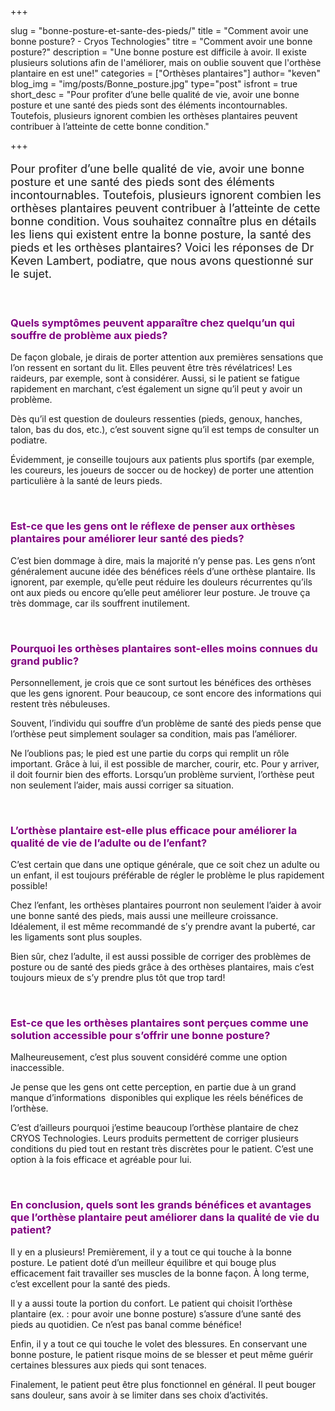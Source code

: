 +++

slug = "bonne-posture-et-sante-des-pieds/"
title = "Comment avoir une bonne posture? - Cryos Technologies"
titre = "Comment avoir une bonne posture?"
description = "Une bonne posture est difficile à avoir. Il existe plusieurs solutions afin de l'améliorer, mais on oublie souvent que l'orthèse plantaire en est une!"
categories = ["Orthèses plantaires"]
author= "keven"
blog_img = "img/posts/Bonne_posture.jpg"
type="post"
isfront = true
short_desc =  "Pour profiter d’une belle qualité de vie, avoir une bonne posture et une santé des pieds sont des éléments incontournables. Toutefois, plusieurs ignorent combien les orthèses plantaires peuvent contribuer à l’atteinte de cette bonne condition."

+++

<p style="font-size: 18px;">Pour profiter d’une belle qualité de vie, avoir une bonne posture et une santé des pieds sont des éléments incontournables. Toutefois, plusieurs ignorent combien les orthèses plantaires peuvent contribuer à l’atteinte de cette bonne condition.
Vous souhaitez connaître plus en détails les liens qui existent entre la bonne posture, la santé des pieds et les orthèses plantaires? Voici les réponses de Dr Keven Lambert, podiatre, que nous avons questionné sur le sujet.</p>
&nbsp;
<h3 style="color: #800080;">Quels symptômes peuvent apparaître chez quelqu’un qui souffre de problème aux pieds?</h3>
De façon globale, je dirais de porter attention aux premières sensations que l’on ressent en sortant du lit. Elles peuvent être très révélatrices! Les raideurs, par exemple, sont à considérer. Aussi, si le patient se fatigue rapidement en marchant, c’est également un signe qu’il peut y avoir un problème.

Dès qu’il est question de douleurs ressenties (pieds, genoux, hanches, talon, bas du dos, etc.), c’est souvent signe qu’il est temps de consulter un podiatre.

Évidemment, je conseille toujours aux patients plus sportifs (par exemple, les coureurs, les joueurs de soccer ou de hockey) de porter une attention particulière à la santé de leurs pieds.

&nbsp;
<h3 style="color: #800080;">Est-ce que les gens ont le réflexe de penser aux orthèses plantaires pour améliorer leur santé des pieds?</h3>
C’est bien dommage à dire, mais la majorité n’y pense pas. Les gens n’ont généralement aucune idée des bénéfices réels d’une orthèse plantaire. Ils ignorent, par exemple, qu’elle peut réduire les douleurs récurrentes qu’ils ont aux pieds ou encore qu’elle peut améliorer leur posture. Je trouve ça très dommage, car ils souffrent inutilement.

&nbsp;
<h3 style="color: #800080;">Pourquoi les orthèses plantaires sont-elles moins connues du grand public?</h3>
Personnellement, je crois que ce sont surtout les bénéfices des orthèses que les gens ignorent. Pour beaucoup, ce sont encore des informations qui restent très nébuleuses.

Souvent, l’individu qui souffre d’un problème de santé des pieds pense que l’orthèse peut simplement soulager sa condition, mais pas l’améliorer.

Ne l’oublions pas; le pied est une partie du corps qui remplit un rôle important. Grâce à lui, il est possible de marcher, courir, etc. Pour y arriver, il doit fournir bien des efforts. Lorsqu’un problème survient, l’orthèse peut non seulement l’aider, mais aussi corriger sa situation.

&nbsp;
<h3 style="color: #800080;">L’orthèse plantaire est-elle plus efficace pour améliorer la qualité de vie de l’adulte ou de l’enfant?</h3>
C’est certain que dans une optique générale, que ce soit chez un adulte ou un enfant, il est toujours préférable de régler le problème le plus rapidement possible!

Chez l’enfant, les orthèses plantaires pourront non seulement l’aider à avoir une bonne santé des pieds, mais aussi une meilleure croissance. Idéalement, il est même recommandé de s’y prendre avant la puberté, car les ligaments sont plus souples.

Bien sûr, chez l’adulte, il est aussi possible de corriger des problèmes de posture ou de santé des pieds grâce à des orthèses plantaires, mais c’est toujours mieux de s’y prendre plus tôt que trop tard!

&nbsp;
<h3 style="color: #800080;">Est-ce que les orthèses plantaires sont perçues comme une solution accessible pour s’offrir une bonne posture?</h3>
Malheureusement, c’est plus souvent considéré comme une option inaccessible.

Je pense que les gens ont cette perception, en partie due à un grand manque d’informations  disponibles qui explique les réels bénéfices de l’orthèse.

C’est d’ailleurs pourquoi j’estime beaucoup l’orthèse plantaire de chez CRYOS Technologies. Leurs produits permettent de corriger plusieurs conditions du pied tout en restant très discrètes pour le patient. C’est une option à la fois efficace et agréable pour lui.

&nbsp;
<h3 style="color: #800080;">En conclusion, quels sont les grands bénéfices et avantages que l’orthèse plantaire peut améliorer dans la qualité de vie du patient?</h3>
Il y en a plusieurs! Premièrement, il y a tout ce qui touche à la bonne posture. Le patient doté d’un meilleur équilibre et qui bouge plus efficacement fait travailler ses muscles de la bonne façon. À long terme, c’est excellent pour la santé des pieds.

Il y a aussi toute la portion du confort. Le patient qui choisit l’orthèse plantaire (ex. : pour avoir une bonne posture) s’assure d’une santé des pieds au quotidien. Ce n’est pas banal comme bénéfice!

Enfin, il y a tout ce qui touche le volet des blessures. En conservant une bonne posture, le patient risque moins de se blesser et peut même guérir certaines blessures aux pieds qui sont tenaces.

Finalement, le patient peut être plus fonctionnel en général. Il peut bouger sans douleur, sans avoir à se limiter dans ses choix d’activités.